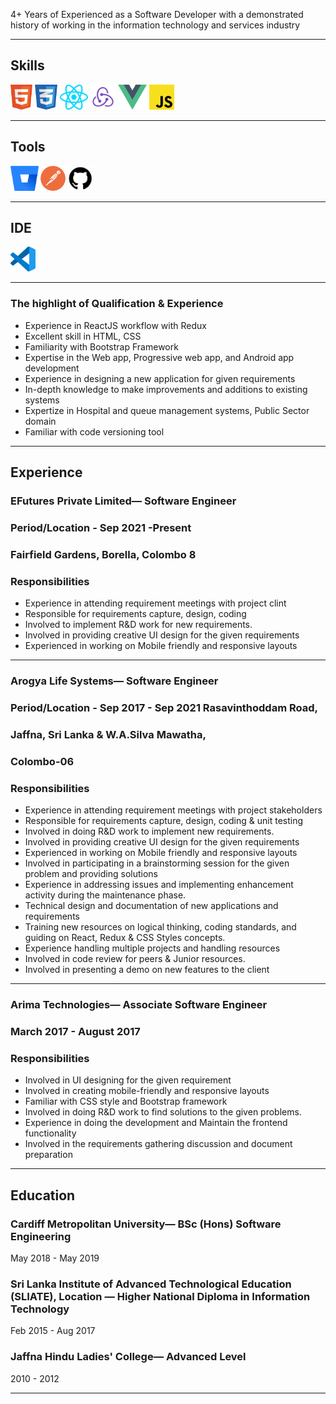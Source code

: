 4+ Years of Experienced as a Software Developer with a demonstrated
history of working in the information technology and services industry

---

## Skills

<p align='left'>
   <img src="/icons/html.png" alt="html" width="auto" height="40"/>
  <img src="/icons/css.png" alt="css" width="auto" height="40"/>
  <img src="/icons/react-js.png" alt="react" width="auto" height="40"/>
  <img src="/icons/redux.png" alt="redux" width="auto" height="40"/>
  <img src="/icons/vue-js.png" alt="vue" width="auto" height="40"/>
  <img src="/icons/js.png" alt="js" width="auto" height="40"/>
</p>

---
## Tools

<p align='left'>
   <img src="/icons/bitbucket.png" alt="bitbucket" width="auto" height="40"/>
  <img src="/icons/postman.png" alt="postman" width="auto" height="40"/>
  <img src="/icons/github.png" alt="github" width="auto" height="40"/>
</p>

---

## IDE

<p align='left'>
   <img src="/icons/vs.png" alt="vs" width="auto" height="40"/>
</p>

---

### The highlight of Qualification & Experience

* Experience in ReactJS workflow with Redux
* Excellent skill in HTML, CSS
* Familiarity  with Bootstrap Framework
* Expertise in the Web app, Progressive web app, and Android app development
* Experience in designing a new application for given requirements
* In-depth knowledge to make improvements and additions to existing systems
* Expertize in Hospital and queue management systems, Public Sector domain
* Familiar with code versioning tool

---

## Experience

### EFutures Private Limited— Software Engineer
### Period/Location - Sep 2021 -Present   
### Fairfield Gardens, Borella, Colombo 8

### Responsibilities

- Experience in attending  requirement meetings with project clint
- Responsible for requirements capture, design, coding
- Involved to implement R&D work for new requirements. 
- Involved in providing creative  UI design for the given requirements
- Experienced in working on  Mobile friendly and responsive layouts

---

### Arogya Life Systems— Software Engineer
### Period/Location - Sep 2017 - Sep 2021  Rasavinthoddam Road,
### Jaffna, Sri Lanka & W.A.Silva Mawatha,
### Colombo-06

### Responsibilities
- Experience in attending  requirement meetings with project stakeholders
- Responsible for requirements capture, design, coding & unit testing
- Involved in doing R&D work to implement new requirements. 
- Involved in providing creative  UI design for the given requirements
- Experienced in working on  Mobile friendly and responsive layouts
- Involved in participating in a brainstorming session for the given problem and providing solutions
- Experience in addressing issues and implementing enhancement activity during the maintenance phase.
- Technical design and documentation of new applications and requirements
- Training new resources on logical thinking, coding standards, and guiding on React, Redux & CSS Styles concepts.
- Experience handling multiple projects and handling resources
- Involved in code review for peers & Junior resources.
- Involved in presenting a demo on new features to the client

---

### Arima Technologies— Associate Software Engineer
### March 2017 -  August 2017 

### Responsibilities
- Involved in  UI designing  for the given requirement
- Involved in creating mobile-friendly and responsive layouts
- Familiar with CSS style and Bootstrap framework
- Involved in doing R&D work to find solutions to the given problems. 
- Experience in doing the development and Maintain the frontend functionality
- Involved in the requirements gathering discussion and document preparation

---

## Education

### **Cardiff Metropolitan University— BSc (Hons) Software Engineering**
May 2018 - May 2019

### **Sri Lanka Institute of Advanced Technological Education (SLIATE), Location — Higher National Diploma in Information Technology**
Feb 2015 - Aug 2017 

### **Jaffna Hindu Ladies' College— Advanced Level**
2010 - 2012

---
